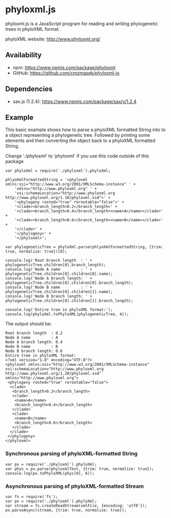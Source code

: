 # phyloxml.js
phyloxml.js is a JavaScript program for reading and writing phylogenetic trees in phyloXML format.

phyloXML website: http://www.phyloxml.org/

##  Availability
* npm: https://www.npmjs.com/package/phyloxml
* GitHub: https://github.com/cmzmasek/phyloxml-js

## Dependencies

* sax.js (1.2.4): https://www.npmjs.com/package/sax/v/1.2.4

## Example

This basic example shows how to parse a phyloXML formatted String
into to a object representing a phylogenetic tree.
Followed by printing some elements and then converting the object
back to a phyloXML formatted String.

Change './phyloxml' to 'phyloxml' if you use this code outside of this package

```
var phyloXml = require('./phyloxml').phyloXml;

phlyoXmlFormattedString = '<phyloxml xmlns:xsi="http://www.w3.org/2001/XMLSchema-instance" ' +
    'xmlns="http://www.phyloxml.org" ' +
    'xsi:schemaLocation="http://www.phyloxml.org http://www.phyloxml.org/1.10/phyloxml.xsd">' +
    '<phylogeny rooted="true" rerootable="false">' +
    '<clade><branch_length>0.2</branch_length>' +
    '<clade><branch_length>0.4</branch_length><name>A</name></clade>' +
    '<clade><branch_length>0.6</branch_length><name>B</name></clade>' +
    '</clade>' +
    '</phylogeny>' +
    '</phyloxml>';

var phylogeneticTree = phyloXml.parse(phlyoXmlFormattedString, {trim: true, normalize: true})[0];

console.log('Root branch length  : ' + phylogeneticTree.children[0].branch_length);
console.log('Node A name         : ' + phylogeneticTree.children[0].children[0].name);
console.log('Node A branch length: ' + phylogeneticTree.children[0].children[0].branch_length);
console.log('Node B name         : ' + phylogeneticTree.children[0].children[1].name);
console.log('Node B branch length: ' + phylogeneticTree.children[0].children[1].branch_length);

console.log('Entire tree in phyloXML format:');
console.log(phyloXml.toPhyloXML(phylogeneticTree, 4));
```

The output should be:

```
Root branch length  : 0.2
Node A name         : A
Node A branch length: 0.4
Node B name         : B
Node B branch length: 0.6
Entire tree in phyloXML format:
<?xml version="1.0" encoding="UTF-8"?>
<phyloxml xmlns:xsi="http://www.w3.org/2001/XMLSchema-instance" xsi:schemaLocation="http://www.phyloxml.org http://www.phyloxml.org/1.20/phyloxml.xsd" xmlns="http://www.phyloxml.org">
 <phylogeny rooted="true" rerootable="false">
  <clade>
   <branch_length>0.2</branch_length>
   <clade>
    <name>A</name>
    <branch_length>0.4</branch_length>
   </clade>
   <clade>
    <name>B</name>
    <branch_length>0.6</branch_length>
   </clade>
  </clade>
 </phylogeny>
</phyloxml>
```

### Synchronous parsing of phyloXML-formatted String
```
var px = require('./phyloxml').phyloXml;
var phys = px.parse(phyloxmlText, {trim: true, normalize: true});
console.log(px.toPhyloXML(phys[0], 6));
```

### Asynchronous parsing of phyloXML-formatted Stream
```
var fs = require('fs');
var px = require('./phyloxml').phyloXml;
var stream = fs.createReadStream(xmlFile, {encoding: 'utf8'});
px.parseAsync(stream, {trim: true, normalize: true});
```

